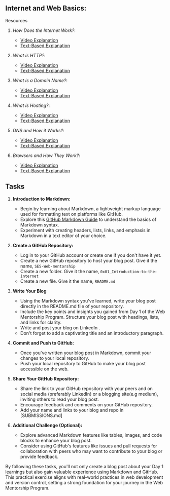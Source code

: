 ## **Internet and Web Basics:**
Resources

1. *How Does the Internet Work?*:
   - [Video Explanation](https://www.youtube.com/watch?v=7_LPdttKXPc)
   - [Text-Based Explanation](https://web.stanford.edu/class/msande91si/www-spr04/readings/week1/InternetWhitepaper.htm)

2. *What is HTTP?*:
   - [Video Explanation](https://www.youtube.com/watch?v=iYM2zFP3Zn0)
   - [Text-Based Explanation](https://developer.mozilla.org/en-US/docs/Web/HTTP)

3. *What is a Domain Name?*:
   - [Video Explanation](https://www.youtube.com/watch?v=Om2P6L7lOeU)
   - [Text-Based Explanation](https://www.icann.org/resources/pages/domain-name-what-why-2021-02-12-en)

4. *What is Hosting?*:
   - [Video Explanation](https://www.youtube.com/watch?v=LBjIy0DOv-M)
   - [Text-Based Explanation](https://www.cloudflare.com/learning/what-is-web-hosting/)

5. *DNS and How it Works?*:
    - [Video Explanation](https://www.youtube.com/watch?v=MPeiMqWsrG8)
    - [Text-Based Explanation](https://howdns.works/)

6. *Browsers and How They Work?*:
    - [Video Explanation](https://www.youtube.com/watch?v=BgkDMgAqjI0)
    - [Text-Based Explanation](https://developer.mozilla.org/en-US/docs/Learn/Getting_started_with_the_web/Browser_basics)

## Tasks 

1. **Introduction to Markdown:**
   - Begin by learning about Markdown, a lightweight markup language used for formatting text on platforms like GitHub.
   - Explore this [GitHub Markdown Guide](https://guides.github.com/features/mastering-markdown/) to understand the basics of Markdown syntax.
   - Experiment with creating headers, lists, links, and emphasis in Markdown in a text editor of your choice.

2. **Create a GitHub Repository:**
   - Log in to your GitHub account or create one if you don't have it yet.
   - Create a new GitHub repository to host your blog post. Give it the name, ```SES-Web-mentorship```
   - Create a new folder. Give it the name, ```0x01_Introduction-to-the-internet```
   - Create a new file. Give it the name, ```README.md```

3. **Write Your Blog**
   - Using the Markdown syntax you've learned, write your blog post directly in the README.md file of your repository.
   - Include the key points and insights you gained from Day 1 of the Web Mentorship Program. Structure your blog post with headings, lists, and links for clarity.
   - Write and post your blog on LinkedIn .
   - Don't forget to add a captivating title and an introductory paragraph.

4. **Commit and Push to GitHub:**
   - Once you've written your blog post in Markdown, commit your changes to your local repository.
   - Push your local repository to GitHub to make your blog post accessible on the web.

5. **Share Your GitHub Repository:**
   - Share the link to your GitHub repository with your peers and on social media (preferably LinkedIn) or a blogging site(e.g medium), inviting others to read your blog post.
   - Encourage feedback and comments on your GitHub repository.
   - Add your name and links to your blog and repo in [SUBMISSIONS.md]

6. **Additional Challenge (Optional):**
   - Explore advanced Markdown features like tables, images, and code blocks to enhance your blog post.
   - Consider using GitHub's features like issues and pull requests for collaboration with peers who may want to contribute to your blog or provide feedback.

By following these tasks, you'll not only create a blog post about your Day 1 learnings but also gain valuable experience using Markdown and GitHub. This practical exercise aligns with real-world practices in web development and version control, setting a strong foundation for your journey in the Web Mentorship Program.